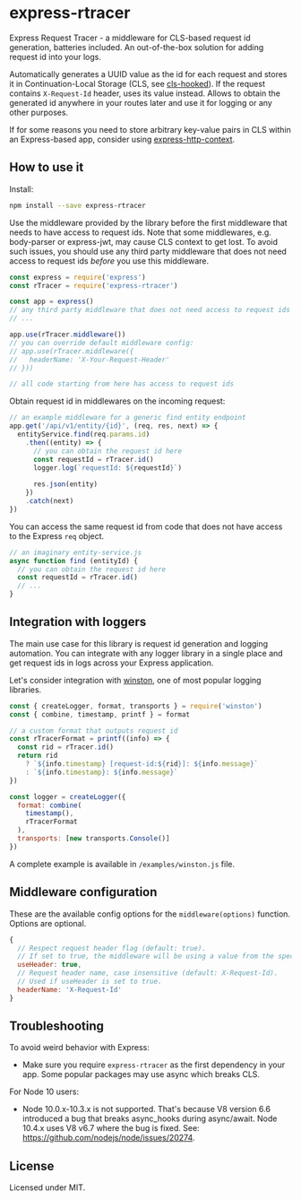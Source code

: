 # express-rtracer

Express Request Tracer - a middleware for CLS-based request id generation, batteries included. An out-of-the-box solution for adding request id into your logs.

Automatically generates a UUID value as the id for each request and stores it in Continuation-Local Storage (CLS, see [cls-hooked](https://github.com/jeff-lewis/cls-hooked)). If the request contains `X-Request-Id` header, uses its value instead. Allows to obtain the generated id anywhere in your routes later and use it for logging or any other purposes.

If for some reasons you need to store arbitrary key-value pairs in CLS within an Express-based app, consider using [express-http-context](https://github.com/skonves/express-http-context).

## How to use it

Install:

```bash
npm install --save express-rtracer
```

Use the middleware provided by the library before the first middleware that needs to have access to request ids. Note that some middlewares, e.g. body-parser or express-jwt, may cause CLS context to get lost. To avoid such issues, you should use any third party middleware that does not need access to request ids *before* you use this middleware.

```javascript
const express = require('express')
const rTracer = require('express-rtracer')

const app = express()
// any third party middleware that does not need access to request ids goes here
// ...

app.use(rTracer.middleware())
// you can override default middleware config:
// app.use(rTracer.middleware({
//   headerName: 'X-Your-Request-Header'
// }))

// all code starting from here has access to request ids
```

Obtain request id in middlewares on the incoming request:

```javascript
// an example middleware for a generic find entity endpoint
app.get('/api/v1/entity/{id}', (req, res, next) => {
  entityService.find(req.params.id)
    .then((entity) => {
      // you can obtain the request id here
      const requestId = rTracer.id()
      logger.log(`requestId: ${requestId}`)
      
      res.json(entity)
    })
    .catch(next)
})
```

You can access the same request id from code that does not have access to the Express `req` object.

```javascript
// an imaginary entity-service.js
async function find (entityId) {
  // you can obtain the request id here
  const requestId = rTracer.id()
  // ...
}
```

## Integration with loggers

The main use case for this library is request id generation and logging automation. You can integrate with any logger library in a single place and get request ids in logs across your Express application.

Let's consider integration with [winston](https://github.com/winstonjs/winston), one of most popular logging libraries.

```javascript
const { createLogger, format, transports } = require('winston')
const { combine, timestamp, printf } = format

// a custom format that outputs request id
const rTracerFormat = printf((info) => {
  const rid = rTracer.id()
  return rid
    ? `${info.timestamp} [request-id:${rid}]: ${info.message}`
    : `${info.timestamp}: ${info.message}`
})

const logger = createLogger({
  format: combine(
    timestamp(),
    rTracerFormat
  ),
  transports: [new transports.Console()]
})
```

A complete example is available in `/examples/winston.js` file.

## Middleware configuration

These are the available config options for the `middleware(options)` function. Options are optional.

```javascript
{
  // Respect request header flag (default: true).
  // If set to true, the middleware will be using a value from the specified header (if the value is present).
  useHeader: true,
  // Request header name, case insensitive (default: X-Request-Id).
  // Used if useHeader is set to true.
  headerName: 'X-Request-Id'
}
```

## Troubleshooting

To avoid weird behavior with Express:

* Make sure you require `express-rtracer` as the first dependency in your app. Some popular packages may use async which breaks CLS.

For Node 10 users:

* Node 10.0.x-10.3.x is not supported. That's because V8 version 6.6 introduced a bug that breaks async_hooks during async/await. Node 10.4.x uses V8 v6.7 where the bug is fixed. See: https://github.com/nodejs/node/issues/20274.

## License

Licensed under MIT.
